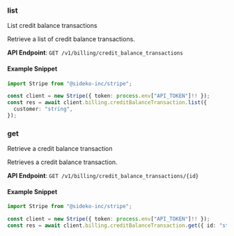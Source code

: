 
### list <a name="list"></a>
List credit balance transactions

<p>Retrieve a list of credit balance transactions.</p>

**API Endpoint**: `GET /v1/billing/credit_balance_transactions`

#### Example Snippet

```typescript
import Stripe from "@sideko-inc/stripe";

const client = new Stripe({ token: process.env["API_TOKEN"]!! });
const res = await client.billing.creditBalanceTransaction.list({
  customer: "string",
});
```

### get <a name="get"></a>
Retrieve a credit balance transaction

<p>Retrieves a credit balance transaction.</p>

**API Endpoint**: `GET /v1/billing/credit_balance_transactions/{id}`

#### Example Snippet

```typescript
import Stripe from "@sideko-inc/stripe";

const client = new Stripe({ token: process.env["API_TOKEN"]!! });
const res = await client.billing.creditBalanceTransaction.get({ id: "string" });
```
